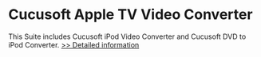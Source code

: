 # Cucusoft Apple TV Video Converter
This Suite includes Cucusoft iPod Video Converter and Cucusoft DVD to iPod Converter.
[>> Detailed information](https://secure.shareit.com/shareit/product.html?productid=300156137&affiliateid=200057808)